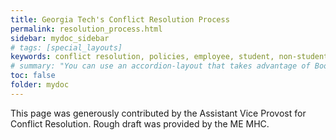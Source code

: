 ```yaml
---
title: Georgia Tech's Conflict Resolution Process
permalink: resolution_process.html
sidebar: mydoc_sidebar
# tags: [special_layouts]
keywords: conflict resolution, policies, employee, student, non-student, capacity, procedure, standard, how-to, 
# summary: "You can use an accordion-layout that takes advantage of Bootstrap styling. This is useful for an FAQ page."
toc: false
folder: mydoc
---
```


<p> This page was generously contributed by the Assistant Vice Provost for Conflict Resolution. Rough draft was provided by the ME MHC. </p>